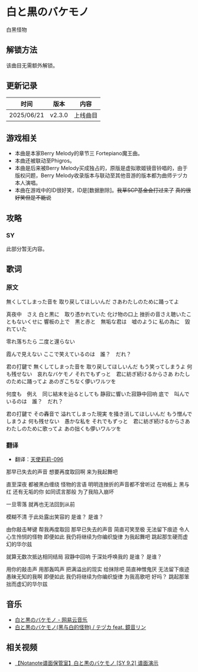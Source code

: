 # 白と黒のバケモノ

<div class="NoticeBoard">
  <p>白黑怪物</p>
</div>

<script>
var parameter = {
    songName: '白と黒のバケモノ',
    alias: ['白黑怪物'],
    composer: '<a onclick="Jump(\'composerList#Tezuka\')">テヅカ</a>',
    duration: '02:19',
    bpm: 205,
    chapter: '<a onclick="Jump(\'chapterList#berry-melody-collab\')">Berry Melody联动</a>',
    diff: {sy: 9.2},
    notenum: {sy: 1046},
    charter: {sy: '<a onclick="Jump(\'charterList#Vluoy\')">111</a>'},
    update: [
        {version: 'v2.3.0', date: Date(2025, 5, 21), platform: ['Steam', 'TapTap']},
        {version: 'v2.3.2', date: Date(2025, 6, 1), platform: 'iOS'}
    ],
    illust: '',
    illustrator: '<a onclick="Jump(\'illustratorList#Kuze\')">久世</a>'
};
songinfo(parameter);
</script>

<div id="songinfo"></div>

## 解锁方法

该曲目无需额外解锁。

## 更新记录

| 时间 | 版本 | 内容 |
| :-: | :-: | :-: |
| 2025/06/21 | v2.3.0 | 上线曲目 |

## 游戏相关

- 本曲是本家Berry Melody的章节三 Fortepiano魔王曲。
- 本曲还被联动至Phigros。
- 本曲是后来被Berry Melody买成独占的，原版是虚拟歌姬镜音铃唱的，由于版权问题，Berry Melody收录版本与联动至其他音游的版本都为曲师<a onclick="Jump(\'composerList#Tezuka\')">テヅカ</a>本人演唱。
- 本曲在游戏中的ID很好笑，ID是[数据删除]。~~我草SCP基金会打过来了~~ ~~真的很好笑但是不能说~~

## 攻略

### SY

此部分暂无内容。

## 歌词

### 原文

無くしてしまった音を
取り戻してほしいんだ
さあわたしのために踊ってよ

真夜中　さえ
白と黒に　取り憑かれていた
化け物の口上
挫折の音さえ聴いたこともないくせに
響板の上で　黒と赤と　無垢な君は　嘘のように
私の為に　毀れていた

零れ落ちたら
二度と還らない

霞んで見えない
ここで笑えているのは　誰？　だれ？

君の打鍵で
無くしてしまった音を
取り戻してほしいんだ
もう笑ってしまうよ
何も残せない　哀れなバケモノ
それでもずっと　君に紡ぎ続けるからさあ
わたしのために踊ってよ
あのぎこちなく儚いワルツを

何度も　例え　同じ結末を辿るとしても
静寂に響いた寂静中回响
底で　叫んでいるのは　誰？　だれ？

君の打鍵で その轟音で
溢れてしまった現実
を掻き消してほしいんだ
もう憎んでしまうよ
何も残せない　愚かな私を
それでもずっと　君に紡ぎ続けるからさあ
わたしのために歌ってよ
あの拙くも儚いワルツを

### 翻译

- 翻译：[天使莉莉-096](https://space.bilibili.com/45864271)

那早已失去的声音
想要再度取回啊
来为我起舞吧

直至深夜
都被黑白缠绕
怪物的言语
明明连挫折的声音都不曾听过
在响板上 黑与红 还有无垢的你 如同谎言那般
为了我陷入崩坏

一旦零落
就再也无法回到从前

模糊不清
于此处露出笑容的 是谁？ 是谁？

由你敲击琴键
帮我再度取回
那早已失去的声音
简直可笑至极
无法留下痕迹 令人心生怜悯的怪物
即便如此 我仍将继续为你编织旋律
为我起舞吧
跳起那生硬而虚幻的华尔兹

就算无数次抵达相同结局
寂静中回响
于深处呼唤我的 是谁？ 是谁？

用你的敲击声 用那轰鸣声
把满溢出的现实
给抹除吧
简直神憎鬼厌
无法留下痕迹 愚昧无知的我啊
即便如此 我仍将继续为你编织旋律
为我高歌吧 好吗？
跳起那笨拙而虚幻的华尔兹

## 音乐

- <span class="netease-cloud-music-icon"></span>[白と黒のバケモノ - 网易云音乐](https://music.163.com/#/song?id=2679749732)
- <span class="bilibili-icon"></span>[白と黒のバケモノ(黑与白的怪物) / テヅカ feat. 鏡音リン](https://www.bilibili.com/video/BV1xU4y1v7tW/)

## 相关视频

- <span class="bilibili-icon"></span>[【Notanote谱面保管室】白と黒のバケモノ [SY 9.2] 谱面演示](https://www.bilibili.com/video/BV1m4KWzCEhs/)
